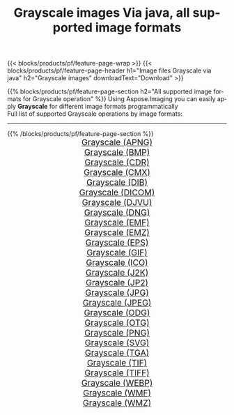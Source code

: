 ﻿---
title: Grayscale images Via java, all supported image formats 
weight: 3920
url: /java/grayscale 
lang: en
langdirlevel: 2
locales: zh-hans,ja,it,ru,de,es,fr,nl,id,lt,pl,pt,vi,tr,ko,zh-hant,ar,hi,th,sv,cs,uk,he
description: Using Aspose.Imaging you can easily Grayscale images Via java
---

{{< blocks/products/pf/feature-page-wrap >}}
{{< blocks/products/pf/feature-page-header h1="Image files Grayscale via java" h2="Grayscale images" downloadText="Download" >}}


{{% blocks/products/pf/feature-page-section  h2="All supported image formats for Grayscale operation" %}}
Using Aspose.Imaging you can easily apply **Grayscale** for different image formats programmatically
<br/>
Full list of supported Grayscale operations by image formats:
<hr/>
{{% /blocks/products/pf/feature-page-section %}}
<div class="container-fluid productfamilypage bg-gray">
    <div class="convertypes bg-gray agp-content section">
        <div class="container">
		<div class="row other-converters" style="gap: 10px;font-size: 19px;text-align:center;">
		    <div class='col-md-2 other-converter remove-lp remove-rp'><a href="/imaging/java/grayscale/apng" style="padding:15px;">Grayscale (APNG)</a></div><div class='col-md-2 other-converter remove-lp remove-rp'><a href="/imaging/java/grayscale/bmp" style="padding:15px;">Grayscale (BMP)</a></div><div class='col-md-2 other-converter remove-lp remove-rp'><a href="/imaging/java/grayscale/cdr" style="padding:15px;">Grayscale (CDR)</a></div><div class='col-md-2 other-converter remove-lp remove-rp'><a href="/imaging/java/grayscale/cmx" style="padding:15px;">Grayscale (CMX)</a></div><div class='col-md-2 other-converter remove-lp remove-rp'><a href="/imaging/java/grayscale/dib" style="padding:15px;">Grayscale (DIB)</a></div><div class='col-md-2 other-converter remove-lp remove-rp'><a href="/imaging/java/grayscale/dicom" style="padding:15px;">Grayscale (DICOM)</a></div><div class='col-md-2 other-converter remove-lp remove-rp'><a href="/imaging/java/grayscale/djvu" style="padding:15px;">Grayscale (DJVU)</a></div><div class='col-md-2 other-converter remove-lp remove-rp'><a href="/imaging/java/grayscale/dng" style="padding:15px;">Grayscale (DNG)</a></div><div class='col-md-2 other-converter remove-lp remove-rp'><a href="/imaging/java/grayscale/emf" style="padding:15px;">Grayscale (EMF)</a></div><div class='col-md-2 other-converter remove-lp remove-rp'><a href="/imaging/java/grayscale/emz" style="padding:15px;">Grayscale (EMZ)</a></div><div class='col-md-2 other-converter remove-lp remove-rp'><a href="/imaging/java/grayscale/eps" style="padding:15px;">Grayscale (EPS)</a></div><div class='col-md-2 other-converter remove-lp remove-rp'><a href="/imaging/java/grayscale/gif" style="padding:15px;">Grayscale (GIF)</a></div><div class='col-md-2 other-converter remove-lp remove-rp'><a href="/imaging/java/grayscale/ico" style="padding:15px;">Grayscale (ICO)</a></div><div class='col-md-2 other-converter remove-lp remove-rp'><a href="/imaging/java/grayscale/j2k" style="padding:15px;">Grayscale (J2K)</a></div><div class='col-md-2 other-converter remove-lp remove-rp'><a href="/imaging/java/grayscale/jp2" style="padding:15px;">Grayscale (JP2)</a></div><div class='col-md-2 other-converter remove-lp remove-rp'><a href="/imaging/java/grayscale/jpg" style="padding:15px;">Grayscale (JPG)</a></div><div class='col-md-2 other-converter remove-lp remove-rp'><a href="/imaging/java/grayscale/jpeg" style="padding:15px;">Grayscale (JPEG)</a></div><div class='col-md-2 other-converter remove-lp remove-rp'><a href="/imaging/java/grayscale/odg" style="padding:15px;">Grayscale (ODG)</a></div><div class='col-md-2 other-converter remove-lp remove-rp'><a href="/imaging/java/grayscale/otg" style="padding:15px;">Grayscale (OTG)</a></div><div class='col-md-2 other-converter remove-lp remove-rp'><a href="/imaging/java/grayscale/png" style="padding:15px;">Grayscale (PNG)</a></div><div class='col-md-2 other-converter remove-lp remove-rp'><a href="/imaging/java/grayscale/svg" style="padding:15px;">Grayscale (SVG)</a></div><div class='col-md-2 other-converter remove-lp remove-rp'><a href="/imaging/java/grayscale/tga" style="padding:15px;">Grayscale (TGA)</a></div><div class='col-md-2 other-converter remove-lp remove-rp'><a href="/imaging/java/grayscale/tif" style="padding:15px;">Grayscale (TIF)</a></div><div class='col-md-2 other-converter remove-lp remove-rp'><a href="/imaging/java/grayscale/tiff" style="padding:15px;">Grayscale (TIFF)</a></div><div class='col-md-2 other-converter remove-lp remove-rp'><a href="/imaging/java/grayscale/webp" style="padding:15px;">Grayscale (WEBP)</a></div><div class='col-md-2 other-converter remove-lp remove-rp'><a href="/imaging/java/grayscale/wmf" style="padding:15px;">Grayscale (WMF)</a></div><div class='col-md-2 other-converter remove-lp remove-rp'><a href="/imaging/java/grayscale/wmz" style="padding:15px;">Grayscale (WMZ)</a></div>
                </div>
        </div>
    </div>
</div>
<br/>
